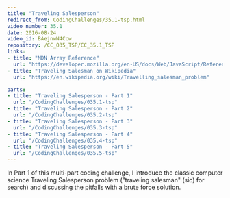 ```yaml
---
title: "Traveling Salesperson"
redirect_from: CodingChallenges/35.1-tsp.html
video_number: 35.1
date: 2016-08-24
video_id: BAejnwN4Ccw
repository: /CC_035_TSP/CC_35.1_TSP
links:
- title: "MDN Array Reference"
  url: "https://developer.mozilla.org/en-US/docs/Web/JavaScript/Reference/Global_Objects/Array"
- title: "Traveling Salesman on Wikipedia"
  url: "https://en.wikipedia.org/wiki/Travelling_salesman_problem"

parts:
- title: "Traveling Salesperson - Part 1"
  url: "/CodingChallenges/035.1-tsp"
- title: "Traveling Salesperson - Part 2"
  url: "/CodingChallenges/035.2-tsp"
- title: "Traveling Salesperson - Part 3"
  url: "/CodingChallenges/035.3-tsp"
- title: "Traveling Salesperson - Part 4"
  url: "/CodingChallenges/035.4-tsp"
- title: "Traveling Salesperson - Part 5"
  url: "/CodingChallenges/035.5-tsp"
---
```


In Part 1 of this multi-part coding challenge, I introduce  the classic computer science Traveling Salesperson problem ("traveling salesman" (sic) for search) and discussing the pitfalls with a brute force solution.
